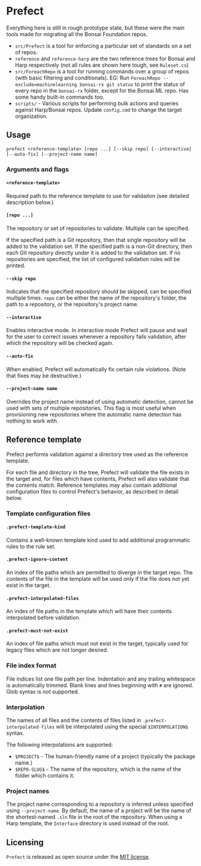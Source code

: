 # Prefect

Everything here is still in rough prototype state, but these were the main tools made for migrating all the Bonsai Foundation repos.

* `src/Prefect` is a tool for enforcing a particular set of standards on a set of repos.
* `reference` and `reference-harp` are the two reference trees for Bonsai and Harp respectively (not all rules are shown here tough, see `Ruleset.cs`)
* `src/ForeachRepo` is a tool for running commands over a group of repos (with basic filtering and conditionals). EG: Run `ForeachRepo --exclude=machinelearning bonsai-rx git status` to print the status of every repo in the `bonsai-rx` folder, except for the Bonsai.ML repo. Has some handy built-in commands too.
* `scripts/` - Various scripts for performing bulk actions and queries against Harp/Bonsai repos. Update `config.cmd` to change the target organization.

## Usage

```
prefect <reference-template> [repo ...] [--skip repo] [--interactive] [--auto-fix] [--project-name name]
```

### Arguments and flags

#### `<reference-template>`
Required path to the reference template to use for validaiton (see detailed description below.)

#### `[repo ...]`
The repository or set of repositories to validate. Multiple can be specified.

If the specified path is a Git repository, then that single repository will be added to the validation set. If the specified path is a non-Git directory, then each Git repository directly under it is added to the validation set. If no repositories are specified, the list of configured validation rules will be printed.

#### `--skip repo`
Indicates that the specified repository should be skipped, can be specified multiple times. `repo` can be either the name of the repository's folder, the path to a repository, or the repository's project name.

#### `--interactive`
Enables interactive mode. In interactive mode Prefect will pause and wait for the user to correct issues whenever a repository fails validation, after which the repository will be checked again.

#### `--auto-fix`
When enabled, Prefect will automatically fix certain rule violations. (Note that fixes may be destructive.)

#### `--project-name name`
Overrides the project name instead of using automatic detection, cannot be used with sets of multiple repositories. This flag is most useful when provisioning new repositories where the automatic name detection has nothing to work with.

## Reference template

Prefect performs validation against a directory tree used as the reference template.

For each file and directory in the tree, Prefect will validate the file exists in the target and, for files which have contents, Prefect will also validate that the contents match. Reference templates may also contain additional configuration files to control Prefect's behavior, as described in detail below.

### Template configuration files

#### `.prefect-template-kind`
Contains a well-known template kind used to add additional programmatic rules to the rule set.

#### `.prefect-ignore-content`
An index of file paths which are permitted to diverge in the target repo. The contents of the file in the template will be used only if the file does not yet exist in the target.

#### `.prefect-interpolated-files`
An index of file paths in the template which will have their contents interpolated before validation.

#### `.prefect-must-not-exist`
An index of file paths which must not exist in the target, typically used for legacy files which are not longer desired.

### File index format

File indices list one file path per line. Indentation and any trailing whitespace is automatically trimmed. Blank lines and lines beginning with `#` are ignored. Glob syntax is *not* supported.

### Interpolation
The names of all files and the contents of files listed in `.prefect-interpolated-files` will be interpolated using the special `$INTERPOLATION$` syntax.

The following interpolations are supported:
  * `$PROJECT$` - The human-friendly name of a project (typically the package name.)
  * `$REPO-SLUG$` - The name of the repository, which is the name of the folder which contains it.

### Project names
The project name corresponding to a repository is inferred unless specified using `--project-name`. By default, the name of a project will be the name of the shortest-named `.sln` file in the root of the repository. When using a Harp template, the `Interface` directory is used instead of the root.

## Licensing

`Prefect` is released as open source under the [MIT license](https://licenses.nuget.org/MIT).